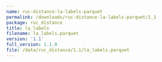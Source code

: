 ```yaml
---
name: ruc-distance-la-labels-parquet
permalink: /downloads/ruc-distance-la-labels-parquet/1_1
package: ruc_distance
title: la_labels
filename: la_labels.parquet
version: '1.1'
full_version: 1.1.0
file: /data/ruc_distance/1.1/la_labels.parquet
---
```


